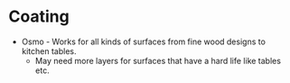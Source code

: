 # Coating

- Osmo - Works for all kinds of surfaces from fine wood designs to kitchen tables.
  - May need more layers for surfaces that have a hard life like tables etc.
